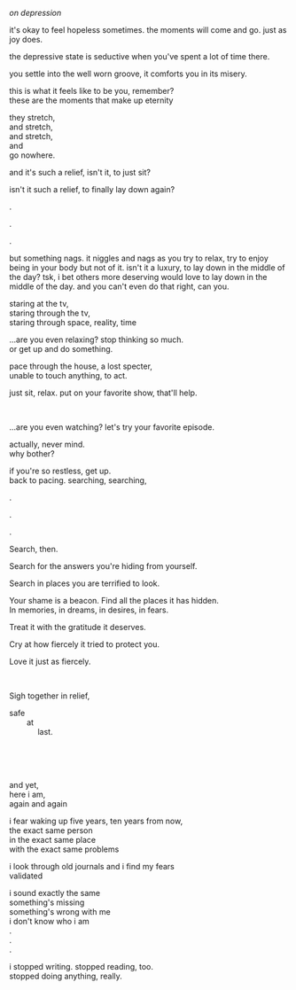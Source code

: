 *on depression*

it's okay to feel hopeless sometimes. the moments will come and go. just as joy does.

the depressive state is seductive when you've spent a lot of time there.

you settle into the well worn groove, it comforts you in its misery.

this is what it feels like to be you, remember?  
these are the moments that make up eternity

they stretch,  
and stretch,  
and stretch,  
and  
go nowhere.

and it's such a relief, isn't it, to just sit?  

isn't it such a relief, to finally lay down again?  

.  

. 

. 
 

but something nags. it niggles and nags as you try to relax, try to enjoy being in your body but not of it. isn't it a luxury, to lay down in the middle of the day? tsk, i bet others more deserving would love to lay down in the middle of the day. and you can't even do that right, can you.  

staring at the tv,  
staring through the tv,  
staring through space, reality, time  
 
...are you even relaxing? stop thinking so much.  
or get up and do something.  
 
pace through the house, a lost specter,  
unable to touch anything, to act.  
 
just sit, relax. put on your favorite show, that'll help.  
 
<br>

...are you even watching? let's try your favorite episode.  
 
actually, never mind.  
why bother?  

if you're so restless, get up.  
back to pacing. searching, searching,  

.  

.  

.  

 
Search, then.  
 
Search for the answers you're hiding from yourself.  
 
Search in places you are terrified to look.  
 
Your shame is a beacon. Find all the places it has hidden.  
In memories, in dreams, in desires, in fears.  
 
Treat it with the gratitude it deserves.  

Cry at how fiercely it tried to protect you.  

Love it just as fiercely.  

<br>

Sigh together in relief, 
 
safe  
&nbsp;&nbsp;&nbsp;&nbsp;&nbsp;&nbsp;&nbsp;&nbsp;at  
&nbsp;&nbsp;&nbsp;&nbsp;&nbsp;&nbsp;&nbsp;&nbsp;&nbsp;&nbsp;&nbsp;&nbsp;&nbsp;last. 

<br><br><br>

and yet,  
here i am,  
again and again  

i fear waking up five years, ten years from now,  
the exact same person  
in the exact same place  
with the exact same problems  
 
i look through old journals and i find my fears  
validated  
 
i sound exactly the same  
something's missing  
something's wrong with me  
i don't know who i am  
.  
.  
.  

i stopped writing. stopped reading, too.  
stopped doing anything, really. 
 